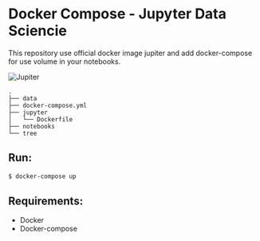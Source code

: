 # Docker Compose - Jupyter Data Sciencie

This repository use official docker image jupiter and add docker-compose for use volume in your notebooks.

![Jupiter](http://jupyter.org/assets/main-logo.svg)

```
.
├── data
├── docker-compose.yml
├── jupyter
│   └── Dockerfile
├── notebooks
└── tree
```

## Run:

```sh
$ docker-compose up
```

## Requirements:

* Docker
* Docker-compose